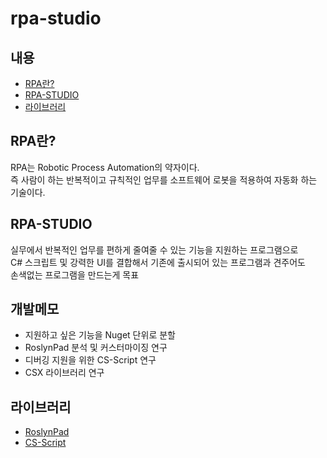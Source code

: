 # rpa-studio

## 내용
- [RPA란?](#rpa란)
- [RPA-STUDIO](#rpa-studio)
- [라이브러리](#라이브러리)

## RPA란?

RPA는 Robotic Process Automation의 약자이다.<br>
즉 사람이 하는 반복적이고 규칙적인 업무를 소프트웨어 로봇을 적용하여 자동화 하는 기술이다. 

## RPA-STUDIO

실무에서 반복적인 업무를 편하게 줄여줄 수 있는 기능을 지원하는 프로그램으로<br>
C# 스크립트 및 강력한 UI를 결합해서 기존에 출시되어 있는 프로그램과 견주어도<br>
손색없는 프로그램을 만드는게 목표

## 개발메모

- 지원하고 싶은 기능을 Nuget 단위로 분할
- RoslynPad 분석 및 커스터마이징 연구
- 디버깅 지원을 위한 CS-Script 연구
- CSX 라이브러리 연구

## 라이브러리

- [RoslynPad](https://github.com/roslynpad/roslynpad)<br>
- [CS-Script](https://www.cs-script.net/)<br>


